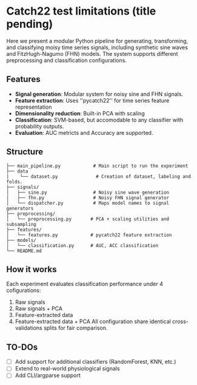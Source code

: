 # **Catch22 test limitations (title pending)**

Here we present a modular Python pipeline for generating, transforming, and classifying moisy time series signals, including synthetic sine waves and FitzHugh-Nagumo (FHN) models. The system supports different preprocessing and classification configurations.

## **Features**
* **Signal generation**: Modular system for noisy sine and FHN signals.
* **Feature extraction**: Uses ''pycatch22'' for time series feature representation
* **Dimensionality reduction**: Built-in PCA with scaling
* **Classification**: SVM-based, but accomodable to any classifier with probability outputs.
* **Evaluation**: AUC metricts and Accuracy are supported.

## **Structure**

```.
├── main_pipeline.py            # Main script to run the experiment
├── data
|    └── dataset.py              # Creation of dataset, labeling and folds.
├── signals/
│   ├── sine.py                 # Noisy sine wave generation
|   ├── fhn.py                  # Noisy FHN signal generator
│   └── dispatcher.py         	# Maps model names to signal generators
├── preprocessing/
│   └── preprocessing.py       # PCA + scaling utilities and subsampling
├── features/
│   └── features.py            # pycatch22 feature extraction
├── models/
│   └── classification.py      # AUC, ACC classification
└── README.md
```

## **How it works**
Each experiment evaluates classification performance under 4 cofigurations:
1. Raw signals
2. Raw signals + PCA
3. Feature-extracted data
4. Feature-extracted data + PCA
All configuration share identical cross-validations splits for fair comparison.

## **TO-DOs**
- [ ] Add support for additional classifiers (RandomForest, KNN, etc.)
- [ ] Extend to real-world physiological signals
- [ ] Add CLI/argparse support
